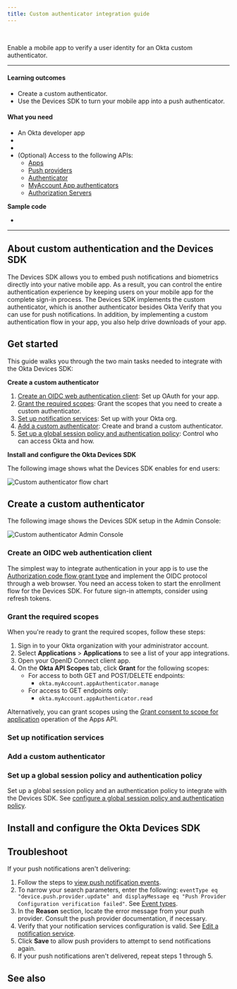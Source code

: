 ```yaml
---
title: Custom authenticator integration guide
---
```


<ApiLifecycle access="ie" /><br>

Enable a mobile app to verify a user identity for an Okta custom authenticator.

---
#### Learning outcomes

* Create a custom authenticator.
* Use the Devices SDK to turn your mobile app into a push authenticator.

#### What you need

* An Okta developer app
* <StackSnippet snippet="notifservicelink" inline />
* <StackSnippet snippet="appreq" inline />
* (Optional) Access to the following APIs:
  * [Apps](https://developer.okta.com/docs/api/openapi/okta-management/management/tag/Application/#tag/Application/operation/grantConsentToScope)
  * [Push providers](https://developer.okta.com/docs/api/openapi/okta-management/management/tag/PushProvider/#tag/PushProvider/operation/createPushProvider)
  * [Authenticator](https://developer.okta.com/docs/api/openapi/okta-management/management/tag/Authenticator/#tag/Authenticator/operation/createAuthenticator)
  * [MyAccount App authenticators](https://developer.okta.com/docs/api/openapi/okta-myaccount/myaccount/tag/AppAuthenticator/)
  * [Authorization Servers](https://developer.okta.com/docs/api/openapi/okta-management/management/tag/AuthorizationServer/#tag/AuthorizationServer/operation/replaceAuthorizationServerPolicyRule)

**Sample code**

* <StackSnippet snippet="samplecode" />

---

## About custom authentication and the Devices SDK

The Devices SDK allows you to embed push notifications and biometrics directly into your native mobile app. As a result, you can control the entire authentication experience by keeping users on your mobile app for the complete sign-in process. The Devices SDK implements the custom authenticator, which is another authenticator besides Okta Verify that you can use for push notifications. In addition, by implementing a custom authentication flow in your app, you also help drive downloads of your app.

## Get started

This guide walks you through the two main tasks needed to integrate with the Okta Devices SDK:

**Create a custom authenticator**

1. [Create an OIDC web authentication client](#create-an-oidc-web-authentication-client): Set up OAuth for your app.
2. [Grant the required scopes](#grant-the-required-scopes): Grant the scopes that you need to create a custom authenticator.
3. [Set up notification services](#set-up-notification-services): Set up <StackSnippet snippet="notifservicelong" inline /> with your Okta org.
4. [Add a custom authenticator](#add-a-custom-authenticator): Create and brand a custom authenticator.
5. [Set up a global session policy and authentication policy](#set-up-a-global-session-policy-and-authentication-policy): Control who can access Okta and how.

**Install and configure the Okta Devices SDK**

<StackSnippet snippet="installandcongfiguresdk" />

The following image shows what the Devices SDK enables for end users:

<div class="three-quarter border">

![Custom authenticator flow chart](/img/authenticators/authenticators-custom-authenticator-flowchart.png)

</div>

## Create a custom authenticator

The following image shows the Devices SDK setup in the Admin Console:

<div class="half border">

![Custom authenticator Admin Console](/img/authenticators/authenticators-custom-authenticator-admin-console.png)

</div>

### Create an OIDC web authentication client

The simplest way to integrate authentication in your app is to use the [Authorization code flow grant type](/docs/guides/implement-grant-type/authcode/main/) and implement the OIDC protocol through a web browser.  You need an access token to start the enrollment flow for the Devices SDK. For future sign-in attempts, consider using refresh tokens. <StackSnippet snippet="samplecode" inline />

<StackSnippet snippet="jwtbearernote" />

### Grant the required scopes

When you're ready to grant the required scopes, follow these steps:

1. Sign in to your Okta organization with your administrator account.
2. Select **Applications** > **Applications** to see a list of your app integrations.
3. Open your OpenID Connect client app.
4. On the **Okta API Scopes** tab, click **Grant** for the following scopes:
   * For access to both GET and POST/DELETE endpoints:
      * `okta.myAccount.appAuthenticator.manage`
   * For access to GET endpoints only:
      * `okta.myAccount.appAuthenticator.read`

Alternatively, you can grant scopes using the [Grant consent to scope for application](/docs/reference/api/apps/#application-oauth-2-0-scope-consent-grant-operations) operation of the Apps API.

### Set up notification services

<StackSnippet snippet="notifserviceadminconsole" />

### Add a custom authenticator

<StackSnippet snippet="customauthenticatoradminconsole" />

### Set up a global session policy and authentication policy

Set up a global session policy and an authentication policy to integrate with the Devices SDK. See [configure a global session policy and authentication policy](/docs/guides/configure-signon-policy/main/).

## Install and configure the Okta Devices SDK

<StackSnippet snippet="sdksteps" />

## Troubleshoot

If your push notifications aren't delivering:

1. Follow the steps to [view push notification events](https://help.okta.com/okta_help.htm?type=oie&id=ext-all-notification-services).
2. To narrow your search parameters, enter the following: `eventType eq "device.push.provider.update" and displayMessage eq "Push Provider Configuration verification failed"`. See [Event types](/docs/reference/api/event-types/).
3. In the **Reason** section, locate the error message from your push provider. Consult the push provider documentation, if necessary.
4. Verify that your notification services configuration is valid. See [Edit a notification service](https://help.okta.com/okta_help.htm?type=oie&id=ext-all-notification-services).
5. Click **Save** to allow push providers to attempt to send notifications again.
6. If your push notifications aren't delivered, repeat steps 1 through 5.

## See also

<StackSnippet snippet="mobilesdk" />
